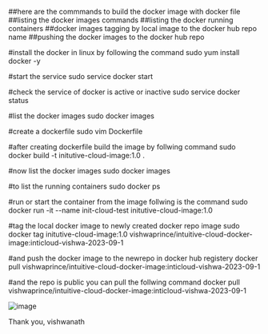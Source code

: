 ##here are the commmands to build the docker image with docker file
##listing the docker images commands
##listing the docker running containers
##docker images tagging by local image to the docker hub repo name
##pushing the docker images to the docker hub repo


#install the docker in linux by following the command
sudo yum install docker -y

#start the service
sudo service docker start

#check the service of docker is active or inactive
sudo service docker status

#list the docker images 
sudo docker images

#create a dockerfile
sudo vim Dockerfile

#after creating dockerfile build the image by follwing command
sudo docker build -t initutive-cloud-image:1.0 .

#now list the docker images
sudo docker images

#to list the running containers
sudo docker ps

#run or start the container from the image follwing is the command
sudo docker run -it --name init-cloud-test initutive-cloud-image:1.0

#tag the local docker image to newly created docker repo image
sudo docker tag initutive-cloud-image:1.0 vishwaprince/intuitive-cloud-docker-image:inticloud-vishwa-2023-09-1

#and push the docker image to the newrepo in docker hub registery
docker pull vishwaprince/intuitive-cloud-docker-image:inticloud-vishwa-2023-09-1


#and the repo is public you can pull the follwing command
docker pull vishwaprince/intuitive-cloud-docker-image:inticloud-vishwa-2023-09-1


![image](https://github.com/codepipe/IntuitiveCloud-LabTest/assets/47555726/561bb4e9-fa2e-467d-a4ce-caa1aa524005)



Thank you,
vishwanath




